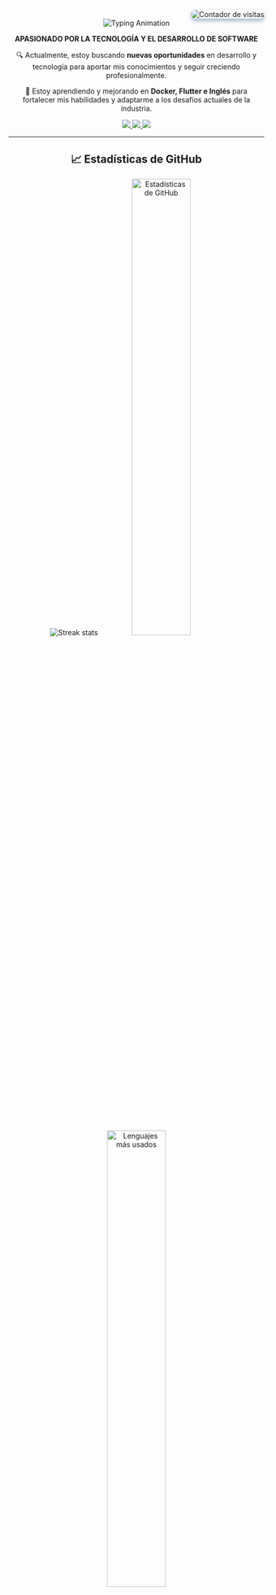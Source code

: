 <!-- Contador de visitantes -->
<!-- <div align="right">
    <img src="https://visitor-badge.laobi.icu/badge?page_id=iBri4nWilli4ms.iBri4nWilli4ms" alt="Visitas a mi perfil"/>
</div> -->

<div align="right" style="margin-top: 0;">
    <img src="https://visitor-badge.laobi.icu/badge?page_id=iBri4nWilli4ms.iBri4nWilli4ms&left_text=Visitas" alt="Contador de visitas" 
         style="border-radius: 8px; box-shadow: 0px 4px 8px rgba(94, 129, 172, 0.6);"/>
</div>

<!-- Encabezado -->
<div align="center">

  <img src="https://readme-typing-svg.herokuapp.com?font=Roboto&weight=500&size=30&duration=1500&letterSpacing=2&pause=800&color=88C0D0&center=true&vCenter=true&width=500&lines=I'm+iBri4nWilli4ms;Hi+There!+%F0%9F%91%8B" alt="Typing Animation" />

**APASIONADO POR LA TECNOLOGÍA Y EL DESARROLLO DE SOFTWARE**

🔍 Actualmente, estoy buscando **nuevas oportunidades** en desarrollo y tecnología para aportar mis conocimientos y seguir creciendo profesionalmente.

🌱 Estoy aprendiendo y mejorando en **Docker, Flutter e Inglés** para fortalecer mis habilidades y adaptarme a los desafíos actuales de la industria.

<!-- Redes sociales -->
<a href="mailto:bri4nwilli4ms@gmail.com">
  <img src="https://img.shields.io/badge/Gmail-333333?style=for-the-badge&logo=gmail&logoColor=red" />
</a>
<a href="https://linkedin.com/in/your-profile" target="_blank">
  <img src="https://img.shields.io/badge/LinkedIn-0077B5?style=for-the-badge&logo=linkedin&logoColor=white" />
</a>
<a href="https://ibri4nwilli4ms.github.io" target="_blank">
  <img src="https://img.shields.io/badge/Portfolio-FF5722?style=for-the-badge&logo=todoist&logoColor=white" />
</a>


---

<!-- ## 📈 Estadísticas de GitHub -->

<h2>📈 Estadísticas de GitHub</h2>

  <img src="https://github-readme-streak-stats-salesp07.vercel.app/?user=iBri4nWilli4ms&count_private=true&theme=nord&border_radius=10" alt="Streak stats">
  <img src="https://github-readme-stats.vercel.app/api?username=iBri4nWilli4ms&show_icons=true&theme=nord" alt="Estadísticas de GitHub" width="48%">
  <img src="https://github-readme-stats.vercel.app/api/top-langs/?username=iBri4nWilli4ms&layout=compact&theme=nord" alt="Lenguajes más usados" width="48%">


---

## 🛠️ Tecnologías & Herramientas 🛠️

<div align="center">
  <a href="https://go.dev/" target="_blank"><img src="https://skillicons.dev/icons?i=go" alt="Golang" width="50" /></a>
  <a href="https://angular.io/" target="_blank"><img src="https://skillicons.dev/icons?i=angular" alt="Angular" width="50" /></a>
  <a href="https://www.typescriptlang.org/" target="_blank"><img src="https://skillicons.dev/icons?i=typescript" alt="TypeScript" width="50" /></a>
  <a href="https://www.postgresql.org/" target="_blank"><img src="https://skillicons.dev/icons?i=postgresql" alt="PostgreSQL" width="50" /></a>
  <a href="https://git-scm.com/" target="_blank"><img src="https://skillicons.dev/icons?i=git" alt="Git" width="50" /></a>
  <a href="https://www.figma.com/" target="_blank"><img src="https://skillicons.dev/icons?i=figma" alt="Figma" width="50" /></a>
  <a href="https://www.linux.org/" target="_blank"><img src="https://skillicons.dev/icons?i=linux" alt="Linux" width="50" /></a>
  <a href="https://www.docker.com/" target="_blank"><img src="https://skillicons.dev/icons?i=docker" alt="Docker" width="50" /></a>

</div>

---

## Proyectos Recientes 🚀

</div>

### 🛒 **Ecommerce Platform**
**_Transformando la experiencia de compraventa en línea._**
- **Características clave:**
  - Carrito de compras funcional con sincronización de usuario autenticado.
  - Generación de reportes PDF profesionales con filtros avanzados.
  - Gestión robusta de inventarios y pedidos.
  - Uso exclusivo de pagos QR.
- **Tecnologías utilizadas:**  
  <div align="center">
    <img src="https://skillicons.dev/icons?i=go,angular,postgresql" alt="Tecnologías utilizadas"/></div>
- **Repositorio:** [Vento - Ecommerce Platform](https://github.com/iBri4nwilli4ms/VENTO)

---
<p align="center">

_"La simplicidad es la máxima sofisticación"_

</p>

---

<div align="center">
  <a href="https://www.paypal.com/paypalme/user" target="_blank">
    <img height="64" src="https://storage.ko-fi.com/cdn/kofi1.png?v=3" alt="Buy Me a Coffee">
  </a>
</div>
